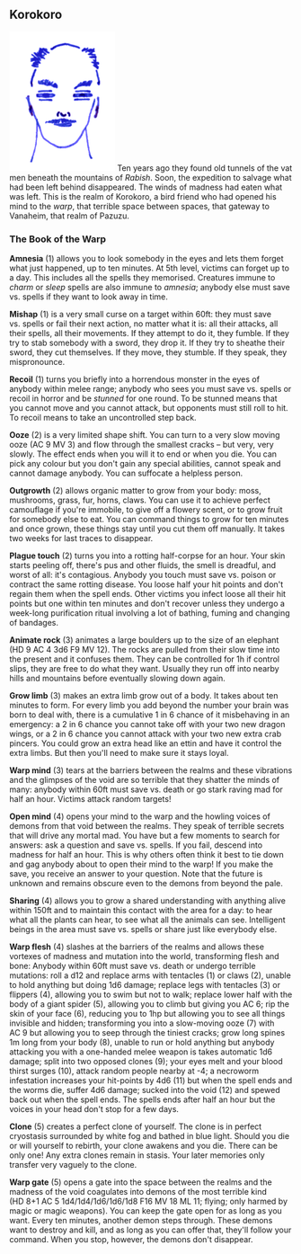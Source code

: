 ## Korokoro

![Korokoro](Korokoro.png) Ten years ago they found old tunnels of the
vat men beneath the mountains of *Rabish*. Soon, the expedition to
salvage what had been left behind disappeared. The winds of madness
had eaten what was left. This is the realm of Korokoro, a bird friend
who had opened his mind to the *warp*, that terrible space between
spaces, that gateway to Vanaheim, that realm of Pazuzu.

### The Book of the Warp

**Amnesia** (1) allows you to look somebody in the eyes and lets them
forget what just happened, up to ten minutes. At 5th level, victims
can forget up to a day. This includes all the spells they memorised.
Creatures immune to *charm* or *sleep* spells are also immune to
*amnesia*; anybody else must save vs. spells if they want to look away
in time.

**Mishap** (1) is a very small curse on a target within 60ft: they
must save vs. spells or fail their next action, no matter what it is:
all their attacks, all their spells, all their movements. If they
attempt to do it, they fumble. If they try to stab somebody with a
sword, they drop it. If they try to sheathe their sword, they cut
themselves. If they move, they stumble. If they speak, they
mispronounce.

**Recoil** (1) turns you briefly into a horrendous monster in the eyes
of anybody within melee range; anybody who sees you must save
vs. spells or recoil in horror and be *stunned* for one round. To be
stunned means that you cannot move and you cannot attack, but
opponents must still roll to hit. To recoil means to take an
uncontrolled step back.

**Ooze** (2) is a very limited shape shift. You can turn to a very
slow moving ooze (AC 9 MV 3) and flow through the smallest cracks –
but very, very slowly. The effect ends when you will it to end or when
you die. You can pick any colour but you don't gain any special
abilities, cannot speak and cannot damage anybody. You can suffocate a
helpless person.

**Outgrowth** (2) allows organic matter to grow from your body: moss,
mushrooms, grass, fur, horns, claws. You can use it to achieve perfect
camouflage if you're immobile, to give off a flowery scent, or to grow
fruit for somebody else to eat. You can command things to grow for ten
minutes and once grown, these things stay until you cut them off
manually. It takes two weeks for last traces to disappear.

**Plague touch** (2) turns you into a rotting half-corpse for an hour.
Your skin starts peeling off, there's pus and other fluids, the smell
is dreadful, and worst of all: it's contagious. Anybody you touch must
save vs. poison or contract the same rotting disease. You loose half
your hit points and don't regain them when the spell ends. Other
victims you infect loose all their hit points but one within ten
minutes and don't recover unless they undergo a week-long purification
ritual involving a lot of bathing, fuming and changing of bandages.

**Animate rock** (3) animates a large boulders up to the size of an
elephant (HD 9 AC 4 3d6 F9 MV 12). The rocks are pulled from their
slow time into the present and it confuses them. They can be
controlled for 1h if control slips, they are free to do what they
want. Usually they run off into nearby hills and mountains before
eventually slowing down again.

**Grow limb** (3) makes an extra limb grow out of a body. It takes
about ten minutes to form. For every limb you add beyond the number
your brain was born to deal with, there is a cumulative 1 in 6 chance
of it misbehaving in an emergency: a 2 in 6 chance you cannot take off
with your two new dragon wings, or a 2 in 6 chance you cannot attack
with your two new extra crab pincers. You could grow an extra head like
an ettin and have it control the extra limbs. But then you'll need to
make sure it stays loyal.

**Warp mind** (3) tears at the barriers between the realms and these
vibrations and the glimpses of the void are so terrible that they
shatter the minds of many: anybody within 60ft must save vs. death or
go stark raving mad for half an hour. Victims attack random targets!

**Open mind** (4) opens your mind to the warp and the howling voices
of demons from that void between the realms. They speak of terrible
secrets that will drive any mortal mad. You have but a few moments to
search for answers: ask a question and save vs. spells. If you fail,
descend into madness for half an hour. This is why others often think
it best to tie down and gag anybody about to open their mind to the
warp! If you make the save, you receive an answer to your question.
Note that the future is unknown and remains obscure even to the demons
from beyond the pale.

**Sharing** (4) allows you to grow a shared understanding with
anything alive within 150ft and to maintain this contact with the area
for a day: to hear what all the plants can hear, to see what all the
animals can see. Intelligent beings in the area must save vs. spells
or share just like everybody else.

**Warp flesh** (4) slashes at the barriers of the realms and allows
these vortexes of madness and mutation into the world, transforming
flesh and bone: Anybody within 60ft must save vs. death or undergo
terrible mutations: roll a d12 and replace arms with tentacles (1) or
claws (2), unable to hold anything but doing 1d6 damage; replace legs
with tentacles (3) or flippers (4), allowing you to swim but not to
walk; replace lower half with the body of a giant spider (5), allowing
you to climb but giving you AC 6; rip the skin of your face (6),
reducing you to 1hp but allowing you to see all things invisible and
hidden; transforming you into a slow-moving ooze (7) with AC 9 but
allowing you to seep through the tiniest cracks; grow long spines 1m
long from your body (8), unable to run or hold anything but anybody
attacking you with a one-handed melee weapon is takes automatic 1d6
damage; split into two opposed clones (9); your eyes melt and your
blood thirst surges (10), attack random people nearby at -4; a
necroworm infestation increases your hit-points by 4d6 (11) but when
the spell ends and the worms die, suffer 4d6 damage; sucked into the
void (12) and spewed back out when the spell ends. The spells ends
after half an hour but the voices in your head don't stop for a few
days.

**Clone** (5) creates a perfect clone of yourself. The clone is in
perfect cryostasis surrounded by white fog and bathed in blue light.
Should you die or will yourself to rebirth, your clone awakens and you
die. There can be only one! Any extra clones remain in stasis. Your
later memories only transfer very vaguely to the clone.

**Warp gate** (5) opens a gate into the space between the realms and
the madness of the void coagulates into demons of the most terrible
kind (HD 8+1 AC 5 1d4/1d4/1d6/1d6/1d8 F16 MV 18 ML 11; flying; only
harmed by magic or magic weapons). You can keep the gate open for as
long as you want. Every ten minutes, another demon steps through.
These demons want to destroy and kill, and as long as you can offer
that, they'll follow your command. When you stop, however, the demons
don't disappear.
